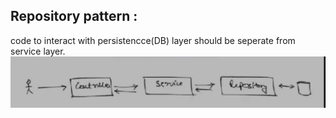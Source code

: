 ## Repository pattern :
code to interact with persistencce(DB) layer should be seperate from service layer.
![img.png](img.png)
